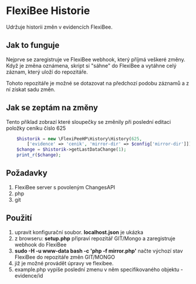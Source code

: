 FlexiBee Historie
================

Udržuje historii změn v evidencích FlexiBee.

Jak to funguje
--------------

Nejprve se zaregistruje ve FlexiBee webhook, který příjmá veškeré změny. 
Když je změna oznámena, skript si "sáhne" do FlexiBee a vytáhne celý záznam,
který uloží do repozitáře.

Tohoto repozitáře je možné se dotazovat na předchozí podobu záznamů a z ní získat sadu změn.    


Jak se zeptám na změny
----------------------

Tento příklad zobrazí které sloupečky se změnily při poslední editaci položky ceníku číslo 625

```php
    $historik = new \FlexiPeeHP\History\History(625,
        ['evidence' => 'cenik', 'mirror-dir' => $config['mirror-dir']]);
    $change = $historik->getLastDataChange(1);
    print_r($change);
```


Požadavky
------------

1) FlexiBee server s povoleným ChangesAPI
2) php
3) git


Použití
-------

1) upravit konfigurační soubor. **localhost.json** je ukázka
2) z browseru: **setup.php** připraví repozitář GIT/Mongo a zaregistruje webhook do FlexiBee
3) **sudo -H -u www-data bash -c 'php -f mirror.php'** načte výchozí stav FlexiBee do repozitáře změn GIT/MONGO
4) již je možné provádět úpravy ve flexibee.
5) example.php vypíše poslední zmenu v něm specifikovaného objektu - evidence/id

